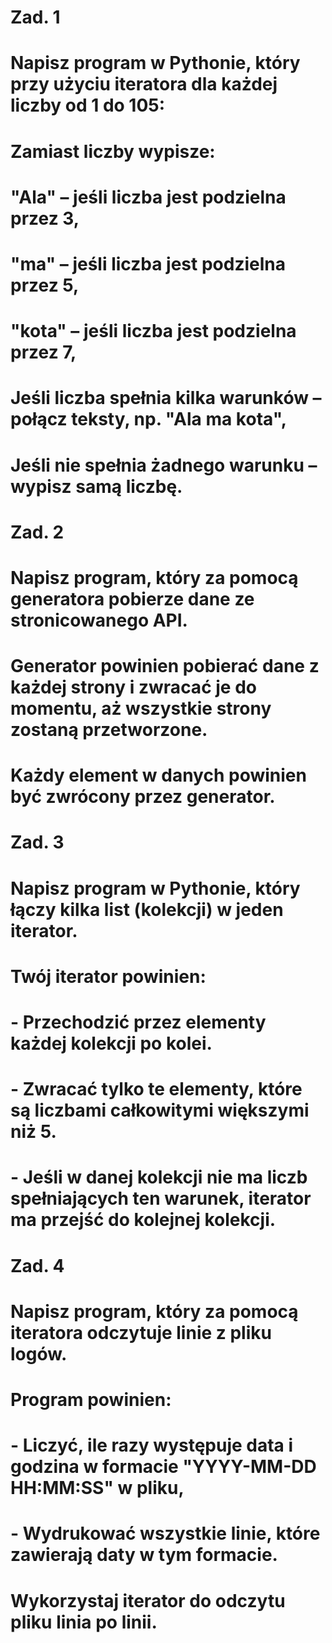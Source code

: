 # Zad. 1
# Napisz program w Pythonie, który przy użyciu iteratora dla każdej liczby od 1 do 105:
# Zamiast liczby wypisze:
# "Ala" – jeśli liczba jest podzielna przez 3,
# "ma" – jeśli liczba jest podzielna przez 5,
# "kota" – jeśli liczba jest podzielna przez 7,
# Jeśli liczba spełnia kilka warunków – połącz teksty, np. "Ala ma kota",
# Jeśli nie spełnia żadnego warunku – wypisz samą liczbę.

# Zad. 2
# Napisz program, który za pomocą generatora pobierze dane ze stronicowanego API.
# Generator powinien pobierać dane z każdej strony i zwracać je do momentu, aż wszystkie strony zostaną przetworzone.
# Każdy element w danych powinien być zwrócony przez generator.

# Zad. 3
# Napisz program w Pythonie, który łączy kilka list (kolekcji) w jeden iterator.
# Twój iterator powinien:
# - Przechodzić przez elementy każdej kolekcji po kolei.
# - Zwracać tylko te elementy, które są liczbami całkowitymi większymi niż 5.
# - Jeśli w danej kolekcji nie ma liczb spełniających ten warunek, iterator ma przejść do kolejnej kolekcji.

# Zad. 4
# Napisz program, który za pomocą iteratora odczytuje linie z pliku logów.
# Program powinien:
# - Liczyć, ile razy występuje data i godzina w formacie "YYYY-MM-DD HH:MM:SS" w pliku,
# - Wydrukować wszystkie linie, które zawierają daty w tym formacie.
# Wykorzystaj iterator do odczytu pliku linia po linii.
